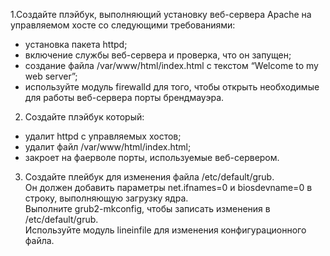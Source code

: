 1.Создайте плэйбук, выполняющий установку веб-сервера Apache на управляемом хосте со следующими требованиями:
- установка пакета httpd;
- включение службы веб-сервера и проверка, что он запущен;
- создание файла /var/www/html/index.html с текстом “Welcome to my web server”;
- используйте модуль firewalld для того, чтобы открыть необходимые для работы веб-сервера порты брендмауэра.


2. Создайте плэйбук который:
- удалит httpd с управляемых хостов;
- удалит файл /var/www/html/index.html;
- закроет на фаерволе порты, используемые веб-сервером.


3. Создайте плейбук для изменения файла /etc/default/grub.  
Он должен добавить параметры net.ifnames=0 и biosdevname=0 в строку, выполняющую загрузку ядра.  
Выполните grub2-mkconfig, чтобы записать изменения в /etc/default/grub.  
Используйте модуль lineinfile для изменения конфигурационного файла.  

